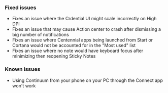 ### Fixed issues
- Fixes an issue where the Crdential UI might scale incorrectly on High DPI
- Fixes an issue that may cause Action center to crash after dismissing a big number of notifications
- Fixes an issue where Centennial apps being launched from Start or Cortana would not be accounted for in the "Most used" list
- Fixes an issue where no note would have keyboard focus after minimizing then reopening Sticky Notes

### Known issues
- Using Continuum from your phone on your PC through the Connect app won't work